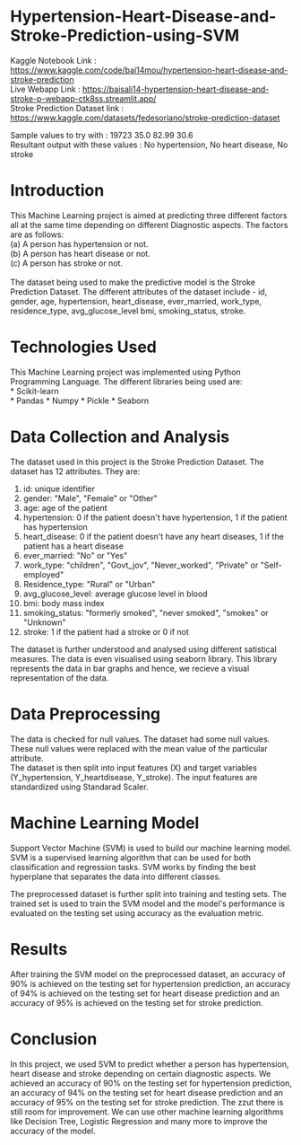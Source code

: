 # Hypertension-Heart-Disease-and-Stroke-Prediction-using-SVM

Kaggle Notebook Link : https://www.kaggle.com/code/bai14mou/hypertension-heart-disease-and-stroke-prediction  <br>
Live Webapp Link : https://baisali14-hypertension-heart-disease-and-stroke-p-webapp-ctk8ss.streamlit.app/     <br>
Stroke Prediction Dataset link : https://www.kaggle.com/datasets/fedesoriano/stroke-prediction-dataset       <br>

Sample values to try with : 19723  35.0  82.99  30.6    <br>
Resultant output with these values : No hypertension, No heart disease, No stroke

# Introduction
This Machine Learning project is aimed at predicting three different factors all at the same time depending on different Diagnostic aspects. The factors are as follows:<br>
    (a) A person has hypertension or not. <br>
    (b) A person has heart disease or not. <br>
    (c) A person has stroke or not. <br>
<br>
The dataset being used to make the predictive model is the Stroke Prediction Dataset. The different attributes of the dataset include - id, gender, age, hypertension, heart_disease, ever_married, work_type, residence_type, avg_glucose_level bmi, smoking_status, stroke.

# Technologies Used
This Machine Learning project was implemented using Python Programming Language. The different libraries being used are: <br>
      * Scikit-learn  
      * Pandas 
      * Numpy 
      * Pickle 
      * Seaborn 
     
# Data Collection and Analysis
The dataset used in this project is the Stroke Prediction Dataset. The dataset has 12 attributes. They are: <br>
1) id: unique identifier <br>
2) gender: "Male", "Female" or "Other" <br>
3) age: age of the patient <br>
4) hypertension: 0 if the patient doesn't have hypertension, 1 if the patient has hypertension <br>
5) heart_disease: 0 if the patient doesn't have any heart diseases, 1 if the patient has a heart disease <br>
6) ever_married: "No" or "Yes" <br>
7) work_type: "children", "Govt_jov", "Never_worked", "Private" or "Self-employed" <br>
8) Residence_type: "Rural" or "Urban" <br>
9) avg_glucose_level: average glucose level in blood <br>
10) bmi: body mass index <br>
11) smoking_status: "formerly smoked", "never smoked", "smokes" or "Unknown" <br>
12) stroke: 1 if the patient had a stroke or 0 if not <br>

The dataset is further understood and analysed using different satistical measures. The data is even visualised using seaborn library. This library represents the data in bar graphs and hence, we recieve a visual representation of the data.

# Data Preprocessing
The data is checked for null values. The dataset had some null values. These null values were replaced with the mean value of the particular attribute.
<br>
The dataset is then split into input features (X) and target variables (Y_hypertension, Y_heartdisease, Y_stroke). The input features are standardized using Standarad Scaler.

# Machine Learning Model
Support Vector Machine (SVM) is used to build our machine learning model. SVM is a supervised learning algorithm that can be used for both classification and regression tasks. SVM works by finding the best hyperplane that separates the data into different classes. <br>

The preprocessed dataset is further split into training and testing sets. The trained set is used to train the SVM model and the model's performance is evaluated on the testing set using accuracy as the evaluation metric.

# Results
After training the SVM model on the preprocessed dataset, an accuracy of 90% is achieved on the testing set for hypertension prediction, an accuracy of 94% is achieved on the testing set for heart disease prediction and  an accuracy of 95% is achieved on the testing set for stroke prediction. 

# Conclusion
In this project, we used SVM to predict whether a person has hypertension, heart disease and stroke depending on certain diagnostic aspects. We achieved an accuracy of 90% on the testing set for  hypertension prediction, an accuracy of 94% on the testing set for heart disease prediction and  an accuracy of 95% on the testing set for stroke prediction. The zzut there is still room for improvement. We can use other machine learning algorithms like Decision Tree, Logistic Regression and many more to improve the accuracy of the model.
